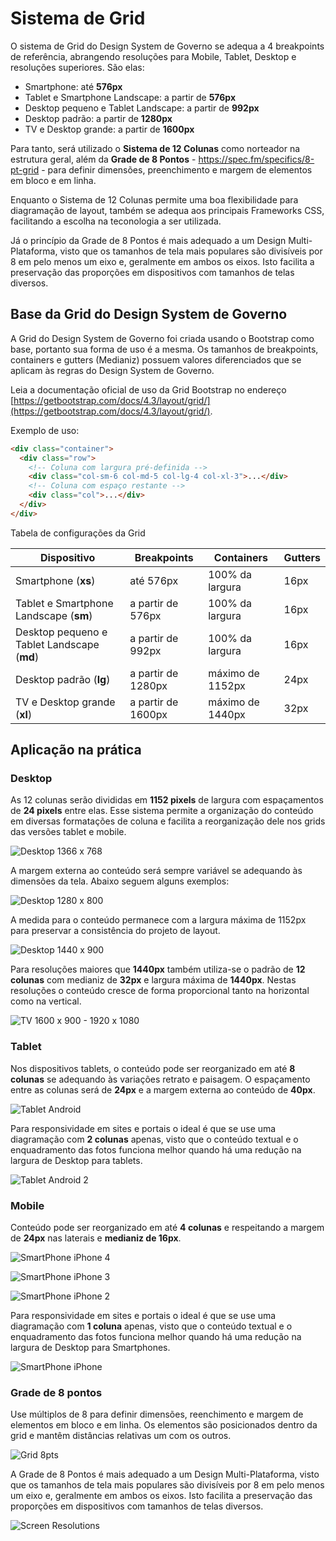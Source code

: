 # Sistema de Grid

O sistema de Grid do Design System de Governo se adequa a 4 breakpoints de referência, abrangendo resoluções para Mobile, Tablet, Desktop e resoluções superiores. São elas:

- Smartphone: até **576px**
- Tablet e Smartphone Landscape: a partir de **576px**
- Desktop pequeno e Tablet Landscape: a partir de **992px**
- Desktop padrão: a partir de **1280px**
- TV e Desktop grande: a partir de **1600px**

Para tanto, será utilizado o **Sistema de 12 Colunas** como norteador na estrutura geral, além da **Grade de 8 Pontos** - <https://spec.fm/specifics/8-pt-grid> - para definir dimensões, preenchimento e margem de elementos em bloco e em linha.

Enquanto o Sistema de 12 Colunas permite uma boa flexibilidade para diagramação de layout, também se adequa aos principais Frameworks CSS, facilitando a escolha na teconologia a ser utilizada.

Já o princípio da Grade de 8 Pontos é mais adequado a um Design Multi-Plataforma, visto que os tamanhos de tela mais populares são divisíveis por 8 em pelo menos um eixo e, geralmente em ambos os eixos. Isto facilita a preservação das proporções em dispositivos com tamanhos de telas diversos.

## Base da Grid do Design System de Governo

A Grid do Design System de Governo foi criada usando o Bootstrap como base, portanto sua forma de uso é a mesma. Os tamanhos de breakpoints, containers e gutters (Medianiz) possuem valores diferenciados que se aplicam às regras do Design System de Governo.

Leia a documentação oficial de uso da Grid Bootstrap no endereço [https://getbootstrap.com/docs/4.3/layout/grid/](https://getbootstrap.com/docs/4.3/layout/grid/).

Exemplo de uso:

```html
<div class="container">
  <div class="row">
    <!-- Coluna com largura pré-definida -->
    <div class="col-sm-6 col-md-5 col-lg-4 col-xl-3">...</div>
    <!-- Coluna com espaço restante -->
    <div class="col">...</div>
  </div>
</div>
```

Tabela de configurações da Grid

Dispositivo | Breakpoints | Containers | Gutters
--- | --- | --- | ---
Smartphone (**xs**) | até 576px | 100% da largura | 16px
Tablet e Smartphone Landscape (**sm**) | a partir de 576px | 100% da largura | 16px
Desktop pequeno e Tablet Landscape (**md**) | a partir de 992px | 100% da largura | 16px
Desktop padrão (**lg**) | a partir de 1280px | máximo de 1152px | 24px
TV e Desktop grande (**xl**) | a partir de 1600px | máximo de 1440px | 32px

## Aplicação na prática

### Desktop

As 12 colunas serão divididas em **1152 pixels** de largura com espaçamentos de **24 pixels** entre elas. Esse sistema permite a organização do conteúdo em diversas formatações de coluna e facilita a reorganização dele nos grids das versões tablet e mobile.

![Desktop 1366 x 768](../assets/images/estilos/grid/desktop-1366-x-768.png)

A margem externa ao conteúdo será sempre variável se adequando às dimensões da tela. Abaixo seguem alguns exemplos:

![Desktop 1280 x 800](../assets/images/estilos/grid/desktop-1280-x-800.png)

A medida para o conteúdo permanece com a largura máxima de 1152px para preservar a consistência do projeto de layout.

![Desktop 1440 x 900](../assets/images/estilos/grid/desktop-1440-x-900.png)

Para resoluções maiores que **1440px** também utiliza-se o padrão de **12 colunas** com medianiz de **32px** e largura máxima de **1440px**. Nestas resoluções o conteúdo cresce de forma proporcional tanto na horizontal como na vertical.

![TV 1600 x 900 - 1920 x 1080](../assets/images/estilos/grid/tv.png)

### Tablet

Nos dispositivos tablets, o conteúdo pode ser reorganizado em até **8 colunas** se adequando às variações retrato e paisagem. O espaçamento entre as
colunas será de **24px** e a margem externa ao conteúdo de **40px**.

![Tablet Android](../assets/images/estilos/grid/tablet-android.png)

Para responsividade em sites e portais o ideal é que se use uma diagramação com **2 colunas** apenas, visto que o conteúdo textual e o enquadramento das fotos funciona melhor quando há uma redução na largura de Desktop para tablets.

![Tablet Android 2](../assets/images/estilos/grid/tablet-android-2.png)

### Mobile

Conteúdo pode ser reorganizado em até **4 colunas** e respeitando a margem de **24px** nas laterais e **medianiz de 16px**.

![SmartPhone iPhone 4](../assets/images/estilos/grid/smartphone-iphone-4.png)

![SmartPhone iPhone 3](../assets/images/estilos/grid/smartphone-iphone-3.png)

![SmartPhone iPhone 2](../assets/images/estilos/grid/smartphone-iphone-2.png)

Para responsividade em sites e portais o ideal é que se use uma diagramação com **1 coluna** apenas, visto que o conteúdo textual e o enquadramento das fotos funciona melhor quando há uma redução na largura de Desktop para Smartphones.

![SmartPhone iPhone](../assets/images/estilos/grid/smartphone-iphone.png)

### Grade de 8 pontos

Use múltiplos de 8 para definir dimensões, reenchimento e margem de elementos em bloco e em linha. Os elementos são posicionados dentro da grid e mantêm distâncias relativas um com os outros.

![Grid 8pts](../assets/images/estilos/grid/grade-de-8-pontos.png)

A Grade de 8 Pontos é mais adequado a um Design Multi-Plataforma, visto que os tamanhos de tela mais populares são divisíveis por 8 em pelo menos um eixo e, geralmente em ambos os eixos. Isto facilita a preservação das proporções em dispositivos com tamanhos de telas diversos.

![Screen Resolutions](../assets/images/estilos/grid/screen-resolutions.png)
